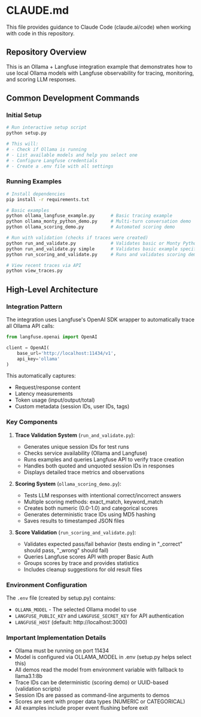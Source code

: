 # CLAUDE.md

This file provides guidance to Claude Code (claude.ai/code) when working with code in this repository.

## Repository Overview

This is an Ollama + Langfuse integration example that demonstrates how to use local Ollama models with Langfuse observability for tracing, monitoring, and scoring LLM responses.

## Common Development Commands

### Initial Setup

```bash
# Run interactive setup script
python setup.py

# This will:
# - Check if Ollama is running
# - List available models and help you select one
# - Configure Langfuse credentials
# - Create a .env file with all settings
```

### Running Examples

```bash
# Install dependencies
pip install -r requirements.txt

# Basic examples
python ollama_langfuse_example.py      # Basic tracing example
python ollama_monty_python_demo.py     # Multi-turn conversation demo
python ollama_scoring_demo.py          # Automated scoring demo

# Run with validation (checks if traces were created)
python run_and_validate.py             # Validates basic or Monty Python demo
python run_and_validate.py simple      # Validates basic example specifically
python run_scoring_and_validate.py     # Runs and validates scoring demo

# View recent traces via API
python view_traces.py
```

## High-Level Architecture

### Integration Pattern

The integration uses Langfuse's OpenAI SDK wrapper to automatically trace all Ollama API calls:

```python
from langfuse.openai import OpenAI

client = OpenAI(
    base_url='http://localhost:11434/v1',
    api_key='ollama'
)
```

This automatically captures:
- Request/response content
- Latency measurements  
- Token usage (input/output/total)
- Custom metadata (session IDs, user IDs, tags)

### Key Components

1. **Trace Validation System** (`run_and_validate.py`):
   - Generates unique session IDs for test runs
   - Checks service availability (Ollama and Langfuse)
   - Runs examples and queries Langfuse API to verify trace creation
   - Handles both quoted and unquoted session IDs in responses
   - Displays detailed trace metrics and observations

2. **Scoring System** (`ollama_scoring_demo.py`):
   - Tests LLM responses with intentional correct/incorrect answers
   - Multiple scoring methods: exact_match, keyword_match
   - Creates both numeric (0.0-1.0) and categorical scores
   - Generates deterministic trace IDs using MD5 hashing
   - Saves results to timestamped JSON files

3. **Score Validation** (`run_scoring_and_validate.py`):
   - Validates expected pass/fail behavior (tests ending in "_correct" should pass, "_wrong" should fail)
   - Queries Langfuse scores API with proper Basic Auth
   - Groups scores by trace and provides statistics
   - Includes cleanup suggestions for old result files

### Environment Configuration

The `.env` file (created by setup.py) contains:
- `OLLAMA_MODEL` - The selected Ollama model to use
- `LANGFUSE_PUBLIC_KEY` and `LANGFUSE_SECRET_KEY` for API authentication
- `LANGFUSE_HOST` (default: http://localhost:3000)

### Important Implementation Details

- Ollama must be running on port 11434
- Model is configured via OLLAMA_MODEL in .env (setup.py helps select this)
- All demos read the model from environment variable with fallback to llama3.1:8b
- Trace IDs can be deterministic (scoring demo) or UUID-based (validation scripts)
- Session IDs are passed as command-line arguments to demos
- Scores are sent with proper data types (NUMERIC or CATEGORICAL)
- All examples include proper event flushing before exit